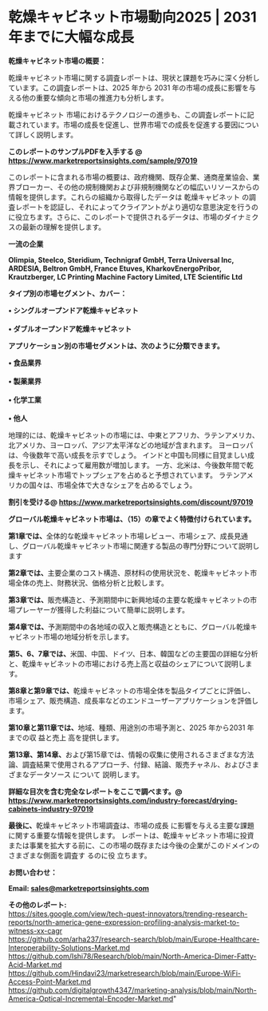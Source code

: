 # 乾燥キャビネット市場動向2025 | 2031年までに大幅な成長

<strong><b>乾燥キャビネット市場の概要：</b></strong>

乾燥キャビネット市場に関する調査レポートは、現状と課題を巧みに深く分析しています。この調査レポートは、2025 年から 2031 年の市場の成長に影響を与える他の重要な傾向と市場の推進力も分析します。

乾燥キャビネット 市場におけるテクノロジーの進歩も、この調査レポートに記載されています。市場の成長を促進し、世界市場での成長を促進する要因について詳しく説明します。

<strong>このレポートのサンプルPDFを入手する @ <a href=https://www.marketreportsinsights.com/sample/97019>https://www.marketreportsinsights.com/sample/97019</a></strong>

このレポートに含まれる市場の概要は、政府機関、既存企業、通商産業協会、業界ブローカー、その他の規制機関および非規制機関などの幅広いリソースからの情報を提供します。これらの組織から取得したデータは 乾燥キャビネット の調査レポートを認証し、それによってクライアントがより適切な意思決定を行うのに役立ちます。さらに、このレポートで提供されるデータは、市場のダイナミクスの最新の理解を提供します。

<strong>一流の企業</strong>

<strong><b>Olimpia, Steelco, Steridium, Technigraf GmbH, Terra Universal Inc, ARDESIA, Beltron GmbH, France Etuves, KharkovEnergoPribor, Krautzberger, LC Printing Machine Factory Limited, LTE Scientific Ltd</b></strong>

<strong><b>タイプ別の市場セグメント、カバー：</b></strong>

<strong>• シングルオープンドア乾燥キャビネット<br><br>• ダブルオープンドア乾燥キャビネット</strong>

<strong><b>アプリケーション別の市場セグメントは、次のように分類できます。</b></strong>

<strong>• 食品業界<br><br>• 製薬業界<br><br>• 化学工業<br><br>• 他人</strong>

 地理的には、乾燥キャビネットの市場には、中東とアフリカ、ラテンアメリカ、北アメリカ、ヨーロッパ、アジア太平洋などの地域が含まれます。 ヨーロッパは、今後数年で高い成長を示すでしょう。 インドと中国も同様に目覚ましい成長を示し、それによって雇用数が増加します。 一方、北米は、今後数年間で乾燥キャビネット市場でトップシェアを占めると予想されています。 ラテンアメリカの国々は、市場全体で大きなシェアを占めるでしょう。

<strong>割引を受ける@ <a href=https://www.marketreportsinsights.com/discount/97019>https://www.marketreportsinsights.com/discount/97019</a></strong>

<strong><b>グローバル乾燥キャビネット市場は、（15）の章でよく特徴付けられています。</b></strong>

<strong><b>第</b></strong><strong><b>1章では、</b></strong>全体的な乾燥キャビネット市場レビュー、市場シェア、成長見通し、グローバル乾燥キャビネット市場に関連する製品の専門分野について説明します

<strong><b>第2章では、</b></strong>主要企業のコスト構造、原材料の使用状況を、乾燥キャビネット市場全体の売上、財務状況、価格分析と比較します。

<strong><b>第3章では、</b></strong>販売構造と、予測期間中に新興地域の主要な乾燥キャビネットの市場プレーヤーが獲得した利益について簡単に説明します。

<strong><b>第4章では、</b></strong>予測期間中の各地域の収入と販売構造とともに、グローバル乾燥キャビネット市場の地域分析を示します。

<strong><b>第5、6、7章では、</b></strong>米国、中国、ドイツ、日本、韓国などの主要国の詳細な分析と、乾燥キャビネットの市場における売上高と収益のシェアについて説明します。

<strong><b>第8章と第9章では、</b></strong>乾燥キャビネットの市場全体を製品タイプごとに評価し、市場シェア、販売構造、成長率などのエンドユーザーアプリケーションを評価します。

<strong><b>第10章と第11章では、</b></strong>地域、種類、用途別の市場予測と、2025 年から2031 年までの収 益と売上 高を提供します。

<strong><b>第13章、第14章、</b></strong>および第15章では、情報の収集に使用されるさまざまな方法論、調査結果で使用されるアプローチ、付録、結論、販売チャネル、およびさまざまなデータソース について 説明します。

<strong>詳細な目次を含む完全なレポートをここで調べます。@ <a href=https://www.marketreportsinsights.com/industry-forecast/drying-cabinets-industry-97019>https://www.marketreportsinsights.com/industry-forecast/drying-cabinets-industry-97019</a></strong>

<strong><b>最後に、</b></strong>乾燥キャビネット市場調査は、市場の成長 に影響を</a>与える主要な課題に関する重要な情報を提供します。 レポートは、乾燥キャビネット市場に投資または事業を拡大する前に、この市場の既存または今後の企業がこのドメインのさまざまな側面を調査す るのに役 立ちます。

<strong><b>お問い合わせ：</b></strong>

<strong>Email: </strong><a href=mailto:sales@marketreportsinsights.com><strong>sales@marketreportsinsights.com</strong></a>

<strong>その他のレポート:</strong>
<br>
<a href=https://sites.google.com/view/tech-quest-innovators/trending-research-reports/north-america-gene-expression-profiling-analysis-market-to-witness-xx-cagr>https://sites.google.com/view/tech-quest-innovators/trending-research-reports/north-america-gene-expression-profiling-analysis-market-to-witness-xx-cagr</a>
<br>
<a href=https://github.com/arha237/research-search/blob/main/Europe-Healthcare-Interoperability-Solutions-Market.md>https://github.com/arha237/research-search/blob/main/Europe-Healthcare-Interoperability-Solutions-Market.md</a>
<br>
<a href=https://github.com/Ishi78/Research/blob/main/North-America-Dimer-Fatty-Acid-Market.md>https://github.com/Ishi78/Research/blob/main/North-America-Dimer-Fatty-Acid-Market.md</a>
<br>
<a href=https://github.com/Hindavi23/marketresearch/blob/main/Europe-WiFi-Access-Point-Market.md>https://github.com/Hindavi23/marketresearch/blob/main/Europe-WiFi-Access-Point-Market.md</a>
<br>
<a href=https://github.com/digitalgrowth4347/marketing-analysis/blob/main/North-America-Optical-Incremental-Encoder-Market.md>https://github.com/digitalgrowth4347/marketing-analysis/blob/main/North-America-Optical-Incremental-Encoder-Market.md</a>"
